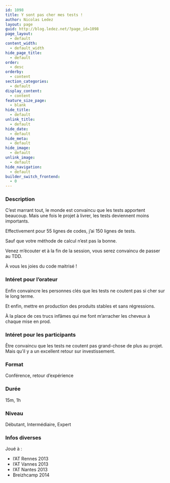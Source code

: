 ```yaml
---
id: 1098
title: Y sont pas cher mes tests !
author: Nicolas Ledez
layout: page
guid: http://blog.ledez.net/?page_id=1098
page_layout:
  - default
content_width:
  - default_width
hide_page_title:
  - default
order:
  - desc
orderby:
  - content
section_categories:
  - default
display_content:
  - content
feature_size_page:
  - blank
hide_title:
  - default
unlink_title:
  - default
hide_date:
  - default
hide_meta:
  - default
hide_image:
  - default
unlink_image:
  - default
hide_navigation:
  - default
builder_switch_frontend:
  - 0
---
```

### Description

C&rsquo;est marrant tout, le monde est convaincu que les tests apportent beaucoup. Mais une fois le projet à livrer, les tests deviennent moins importants.

Effectivement pour 55 lignes de codes, j&rsquo;ai 150 lignes de tests.

Sauf que votre méthode de calcul n&rsquo;est pas la bonne.

Venez m&rsquo;écouter et à la fin de la session, vous serez convaincu de passer au TDD.

À vous les joies du code maitrisé !

### Intéret pour l&rsquo;orateur

Enfin convaincre les personnes clés que les tests ne coutent pas si cher sur le long terme.

Et enfin, mettre en production des produits stables et sans régressions.

À la place de ces trucs infâmes qui me font m&rsquo;arracher les cheveux à chaque mise en prod.

### Intéret pour les participants

Être convaincu que les tests ne coutent pas grand-chose de plus au projet. Mais qu&rsquo;il y a un excellent retour sur investissement.

### Format

Conférence, retour d&rsquo;expérience

### Durée

15m, 1h

### Niveau

Débutant, Intermédiaire, Expert

### Infos diverses

Joué à :

  * l&rsquo;AT Rennes 2013
  * l&rsquo;AT Vannes 2013
  * l&rsquo;AT Nantes 2013
  * Breizhcamp 2014
